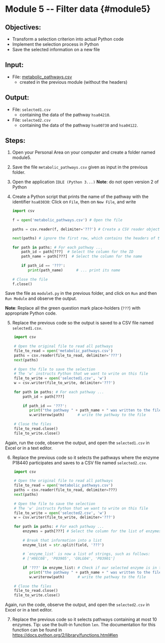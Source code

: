 # Module 5 -- Filter data {#module5}

## Objectives:
- Transform a selection criterion into actual Python code
- Implement the selection process in Python
- Save the selected information on a new file

## Input:
- File: [metabolic_pathways.csv](files/metabolic_pathways.csv)
    - created in the previous module (without the headers)

## Output:
- File: `selected1.csv`
    * containing the data of the pathway `hsa04210`.
- File: `selected2.csv`
    * containing the data of the pathway `hsa00730` and `hsa04122`.

## Steps:

1. Open your Personal Area on your computer and create a folder named module5.

2. Save the file `metabolic_pathways.csv` given as input in the previous folder.

3. Open the application `IDLE (Python 3...)`
**Note**: do not open version 2 of Python 

4. Create a Python script that prints the name of the pathway with the identifier `hsa03030`:
Click on `File`, then on `New File`, and write

    ```python
    import csv
     
    f = open('metabolic_pathways.csv') # Open the file
  
    paths = csv.reader(f, delimiter='???') # Create a CSV reader object
    
    next(paths) # ignore the first row, which contains the headers of the columns called "metadata" 
        
    for path in paths: # For each pathway ...
        path_id = path[???]  # Select the column for the ID
        path_name = path[???]  # Select the column for the name
        
        if path_id == '???':
           print(path_name)      # ... print its name
        
    # Close the file
    f.close()
    ```

Save the file as `module5.py` in the previous folder, and click on `Run` and then `Run Module` and observe the output.
    
**Note**: Replace all the green question mark place-holders (`???`) with appropriate Python code.
    

5. Replace the previous code so the output is saved to a CSV file named `selected1.csv`.
```python
    import csv
     
    # Open the original file to read all pathways
    file_to_read = open('metabolic_pathways.csv')
    paths = csv.reader(file_to_read, delimiter='???')
    next(paths) 
    
    # Open the file to save the selection
    # The 'w' instructs Python that we want to write on this file
    file_to_write = open('selected1.csv', 'w')
    w = csv.writer(file_to_write, delimiter='???')
        
    for path in paths: # For each pathway ...
        path_id = path[???]  
        
        if path_id == '???':
           print("the pathway " + path_name + " was written to the file")      
           w.writerow(path)      # write the pathway to the file
     
    # Close the files
    file_to_read.close()
    file_to_write.close()
```

Again, run the code, observe the output, and open the `selected1.csv` in Excel or in a text editor.

6. Replace the previous code so it selects the pathways where the enzyme P18440 participates and saves to a CSV file named `selected2.csv`.
```python
    import csv
     
    # Open the original file to read all pathways
    file_to_read = open('metabolic_pathways.csv')
    paths = csv.reader(file_to_read, delimiter=???)
    next(paths) 
    
    # Open the file to save the selection
    # The 'w' instructs Python that we want to write on this file
    file_to_write = open('selected2.csv', 'w')
    w = csv.writer(file_to_write, delimiter='???')
        
    for path in paths: # For each pathway ...
        enzymes = path[???] # Select the column for the list of enzymes
            
        # Break that information into a list
        enzyme_list = str.split(field, '???')
        
        # `enzyme_list` is now a list of strings, such as follows:
        # ['H9EC08', 'P03905', 'G9LG04', 'P03901']
        
        if '???' in enzyme_list: # Check if our selected enzyme is in that list
           print("the pathway " + path_name + " was written to the file")      
           w.writerow(path)      # write the pathway to the file
     
    # Close the files
    file_to_read.close()
    file_to_write.close()
```

Again, run the code, observe the output, and open the `selected2.csv` in Excel or in a text editor.

7. Replace the previous code so it selects pathways containing at most 10 enzymes.
Tip: use the built-in function `len`. The documentation for this function can be found in <https://docs.python.org/2/library/functions.html#len>






